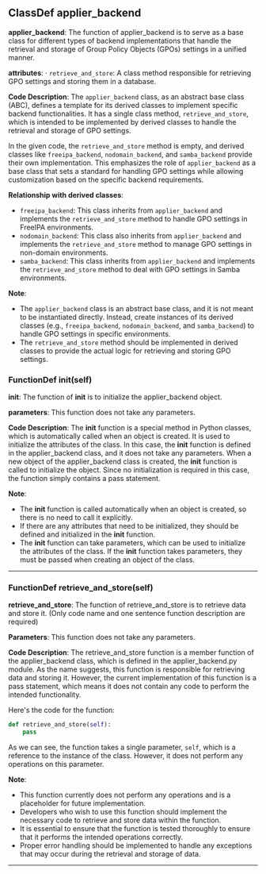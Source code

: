 ## ClassDef applier_backend
 **applier\_backend**: The function of applier\_backend is to serve as a base class for different types of backend implementations that handle the retrieval and storage of Group Policy Objects (GPOs) settings in a unified manner.

**attributes**:
· `retrieve_and_store`: A class method responsible for retrieving GPO settings and storing them in a database.

**Code Description**:
The `applier_backend` class, as an abstract base class (ABC), defines a template for its derived classes to implement specific backend functionalities. It has a single class method, `retrieve_and_store`, which is intended to be implemented by derived classes to handle the retrieval and storage of GPO settings.

In the given code, the `retrieve_and_store` method is empty, and derived classes like `freeipa_backend`, `nodomain_backend`, and `samba_backend` provide their own implementation. This emphasizes the role of `applier_backend` as a base class that sets a standard for handling GPO settings while allowing customization based on the specific backend requirements.

**Relationship with derived classes**:
- `freeipa_backend`: This class inherits from `applier_backend` and implements the `retrieve_and_store` method to handle GPO settings in FreeIPA environments.
- `nodomain_backend`: This class also inherits from `applier_backend` and implements the `retrieve_and_store` method to manage GPO settings in non-domain environments.
- `samba_backend`: This class inherits from `applier_backend` and implements the `retrieve_and_store` method to deal with GPO settings in Samba environments.

**Note**:
- The `applier_backend` class is an abstract base class, and it is not meant to be instantiated directly. Instead, create instances of its derived classes (e.g., `freeipa_backend`, `nodomain_backend`, and `samba_backend`) to handle GPO settings in specific environments.
- The `retrieve_and_store` method should be implemented in derived classes to provide the actual logic for retrieving and storing GPO settings.
### FunctionDef __init__(self)
 **__init__**: The function of __init__ is to initialize the applier\_backend object.

**parameters**: This function does not take any parameters.

**Code Description**:
The __init__ function is a special method in Python classes, which is automatically called when an object is created. It is used to initialize the attributes of the class. In this case, the __init__ function is defined in the applier\_backend class, and it does not take any parameters. When a new object of the applier\_backend class is created, the __init__ function is called to initialize the object. Since no initialization is required in this case, the function simply contains a pass statement.

**Note**:
- The __init__ function is called automatically when an object is created, so there is no need to call it explicitly.
- If there are any attributes that need to be initialized, they should be defined and initialized in the __init__ function.
- The __init__ function can take parameters, which can be used to initialize the attributes of the class. If the __init__ function takes parameters, they must be passed when creating an object of the class.
***
### FunctionDef retrieve_and_store(self)
 **retrieve_and_store**: The function of retrieve\_and\_store is to retrieve data and store it. (Only code name and one sentence function description are required)

**Parameters**: This function does not take any parameters.

**Code Description**:
The retrieve\_and\_store function is a member function of the applier\_backend class, which is defined in the applier\_backend.py module. As the name suggests, this function is responsible for retrieving data and storing it. However, the current implementation of this function is a pass statement, which means it does not contain any code to perform the intended functionality.

Here's the code for the function:
```python
def retrieve_and_store(self):
    pass
```
As we can see, the function takes a single parameter, `self`, which is a reference to the instance of the class. However, it does not perform any operations on this parameter.

**Note**:

* This function currently does not perform any operations and is a placeholder for future implementation.
* Developers who wish to use this function should implement the necessary code to retrieve and store data within the function.
* It is essential to ensure that the function is tested thoroughly to ensure that it performs the intended operations correctly.
* Proper error handling should be implemented to handle any exceptions that may occur during the retrieval and storage of data.
***
